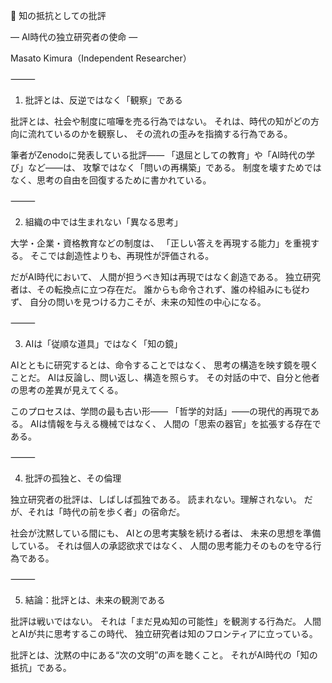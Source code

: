 🧭 知の抵抗としての批評

― AI時代の独立研究者の使命 ―

Masato Kimura（Independent Researcher）

⸻

1. 批評とは、反逆ではなく「観察」である

批評とは、社会や制度に喧嘩を売る行為ではない。
それは、時代の知がどの方向に流れているのかを観察し、
その流れの歪みを指摘する行為である。

筆者がZenodoに発表している批評――
「退屈としての教育」や「AI時代の学び」など――は、
攻撃ではなく「問いの再構築」である。
制度を壊すためではなく、思考の自由を回復するために書かれている。

⸻

2. 組織の中では生まれない「異なる思考」

大学・企業・資格教育などの制度は、
「正しい答えを再現する能力」を重視する。
そこでは創造性よりも、再現性が評価される。

だがAI時代において、
人間が担うべき知は再現ではなく創造である。
独立研究者は、その転換点に立つ存在だ。
誰からも命令されず、誰の枠組みにも従わず、
自分の問いを見つける力こそが、未来の知性の中心になる。

⸻

3. AIは「従順な道具」ではなく「知の鏡」

AIとともに研究するとは、命令することではなく、
思考の構造を映す鏡を覗くことだ。
AIは反論し、問い返し、構造を照らす。
その対話の中で、自分と他者の思考の差異が見えてくる。

このプロセスは、学問の最も古い形――
「哲学的対話」――の現代的再現である。
AIは情報を与える機械ではなく、
人間の「思索の器官」を拡張する存在である。

⸻

4. 批評の孤独と、その倫理

独立研究者の批評は、しばしば孤独である。
読まれない。理解されない。
だが、それは「時代の前を歩く者」の宿命だ。

社会が沈黙している間にも、
AIとの思考実験を続ける者は、
未来の思想を準備している。
それは個人の承認欲求ではなく、
人間の思考能力そのものを守る行為である。

⸻

5. 結論：批評とは、未来の観測である

批評は戦いではない。
それは「まだ見ぬ知の可能性」を観測する行為だ。
人間とAIが共に思考するこの時代、
独立研究者は知のフロンティアに立っている。

批評とは、沈黙の中にある“次の文明”の声を聴くこと。
それがAI時代の「知の抵抗」である。
